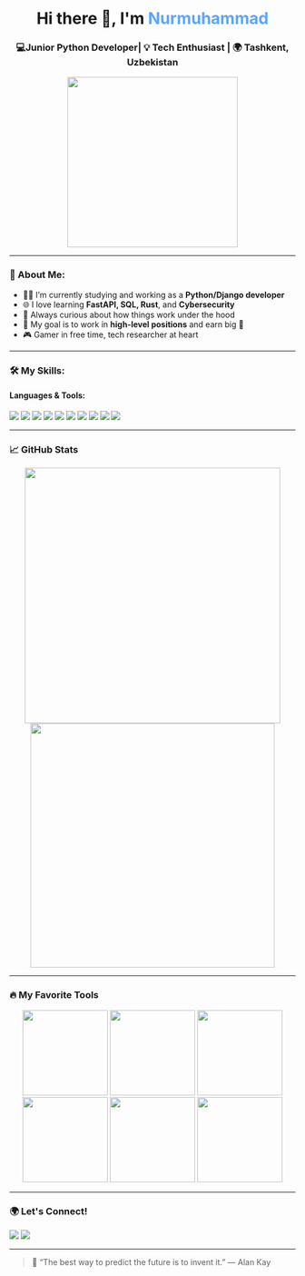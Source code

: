 <h1 align="center">Hi there 👋, I'm <span style="color:#58A6FF">Nurmuhammad</span></h1>
<h3 align="center">💻Junior Python Developer| 💡 Tech Enthusiast | 🌍 Tashkent, Uzbekistan</h3>

<p align="center">
  <img src="https://media.giphy.com/media/qgQUggAC3Pfv687qPC/giphy.gif" width="300">
</p>

---

### 🧠 About Me:
- 👨‍💻 I’m currently studying and working as a **Python/Django developer**  
- 🌐 I love learning **FastAPI, SQL, Rust**, and **Cybersecurity**  
- 🧩 Always curious about how things work under the hood  
- 🎯 My goal is to work in **high-level positions** and earn big 🤑  
- 🎮 Gamer in free time, tech researcher at heart  

---

### 🛠️ My Skills:

#### Languages & Tools:
<p align="left">
  <img src="https://img.shields.io/badge/Python-3670A0?style=for-the-badge&logo=python&logoColor=white"/>
  <img src="https://img.shields.io/badge/Django-092E20?style=for-the-badge&logo=django&logoColor=white"/>
  <img src="https://img.shields.io/badge/FastAPI-009688?style=for-the-badge&logo=fastapi&logoColor=white"/>
  <img src="https://img.shields.io/badge/HTML5-E34F26?style=for-the-badge&logo=html5&logoColor=white"/>
  <img src="https://img.shields.io/badge/CSS3-1572B6?style=for-the-badge&logo=css3&logoColor=white"/>
  <img src="https://img.shields.io/badge/JavaScript-F7DF1E?style=for-the-badge&logo=javascript&logoColor=black"/>
  <img src="https://img.shields.io/badge/SQLite-003B57?style=for-the-badge&logo=sqlite&logoColor=white"/>
  <img src="https://img.shields.io/badge/Git-F05032?style=for-the-badge&logo=git&logoColor=white"/>
  <img src="https://img.shields.io/badge/GitHub-181717?style=for-the-badge&logo=github&logoColor=white"/>
  <img src="https://img.shields.io/badge/Linux-FCC624?style=for-the-badge&logo=linux&logoColor=black"/>
</p>

---

### 📈 GitHub Stats

<p align="center">
  <img src="https://github-readme-stats.vercel.app/api?username=nurmuhammad-11&show_icons=true&theme=github_dark" width="450"/>
  <img src="https://github-readme-streak-stats.herokuapp.com/?user=nurmuhammad-11&theme=github-dark-blue" width="430"/>
</p>

---

### 🔥 My Favorite Tools

<p align="center">
  <img src="https://git-scm.com/images/logos/downloads/Git-Icon-1788C.png" height="150"/>
  <img src="https://github.githubassets.com/images/modules/logos_page/GitHub-Mark.png" height="150"/>
  <img src="https://cdn.jsdelivr.net/gh/devicons/devicon/icons/vscode/vscode-original.svg" height="150"/>
  <img src="https://cdn.jsdelivr.net/gh/devicons/devicon/icons/pycharm/pycharm-original.svg" height="150"/>
  <img src="https://cdn.jsdelivr.net/gh/devicons/devicon/icons/figma/figma-original.svg" height="150"/>
  <img src="https://upload.wikimedia.org/wikipedia/commons/4/45/Notion_app_logo.png" height="150"/>
</p>





---

### 🌍 Let's Connect!
<p align="left">
  <a href="https://t.me/nur04_17" target="_blank"><img src="https://img.shields.io/badge/Telegram-2CA5E0?style=for-the-badge&logo=telegram&logoColor=white"/></a>
  <a href="mailto:nurmuhammadov.nurik@gmail.com"><img src="https://img.shields.io/badge/Gmail-D14836?style=for-the-badge&logo=gmail&logoColor=white"/></a>
</p>

---

> 💬 “The best way to predict the future is to invent it.” — Alan Kay
